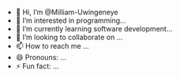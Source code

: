 - 👋 Hi, I’m @Milliam-Uwingeneye
- 👀 I’m interested in programming...
- 🌱 I’m currently learning software development...
- 💞️ I’m looking to collaborate on ...
- 📫 How to reach me ...
- 😄 Pronouns: ...
- ⚡ Fun fact: ...

<!---
Milliam-Uwingeneye/Milliam-Uwingeneye is a ✨ special ✨ repository because its `README.md` (this file) appears on your GitHub profile.
You can click the Preview link to take a look at your changes.
--->
